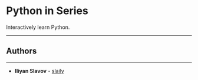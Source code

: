 # Python in Series

Interactively learn Python.


******************************************************************************
## Authors
******************************************************************************
* **Iliyan Slavov** - [slaily](https://github.com/slaily)
